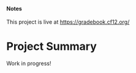 #### Notes
This project is live at <https://gradebook.cf12.org/>

# Project Summary
Work in progress!